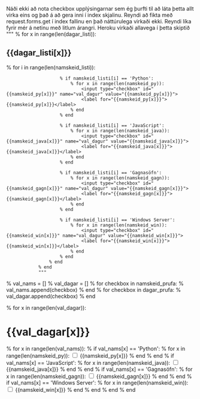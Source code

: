 Náði ekki að nota checkbox upplýsingarnar sem ég þurfti til að láta þetta allt virka eins og það á að gera inni í index skjalinu. Reyndi að fikta með request.forms.get í index fallinu en það náttúrulega virkaði ekki. Reyndi líka fyrir mér á netinu með litlum árangri. Heroku virkaði allavega í þetta skiptið
"""
                % for x in range(len(dagar_listi)):
                    <h2>{{dagar_listi[x]}}</h2>
                    % for i in range(len(namskeid_listi)):

                        % if namskeid_listi[i] == 'Python':
                            % for x in range(len(namskeid_py)):
                                <input type="checkbox" id="{{namskeid_py[x]}}" name="val_dagur" value="{{namskeid_py[x]}}">
                                <label for="{{namskeid_py[x]}}">{{namskeid_py[x]}}</label>
                            % end
                        % end

                        % if namskeid_listi[i] == 'JavaScript':
                            % for x in range(len(namskeid_java)):
                                <input type="checkbox" id="{{namskeid_java[x]}}" name="val_dagur" value="{{namskeid_java[x]}}">
                                <label for="{{namskeid_java[x]}}">{{namskeid_java[x]}}</label>
                            % end
                        % end

                        % if namskeid_listi[i] == 'Gagnasöfn':
                            % for x in range(len(namskeid_gagn)):
                                <input type="checkbox" id="{{namskeid_gagn[x]}}" name="val_dagur" value="{{namskeid_gagn[x]}}">
                                <label for="{{namskeid_gagn[x]}}">{{namskeid_gagn[x]}}</label>
                            % end
                        % end

                        % if namskeid_listi[i] == 'Windows Server':
                            % for x in range(len(namskeid_win)):
                                <input type="checkbox" id="{{namskeid_win[x]}}" name="val_dagur" value="{{namskeid_win[x]}}">
                                <label for="{{namskeid_win[x]}}">{{namskeid_win[x]}}</label>
                            % end
                        % end
                    % end
                % end
                """
% val_nams = []
                % val_dagar = []
                % for checkbox in namskeid_prufa:
                    % val_nams.append(checkbox)
                % end
                % for checkbox in dagar_prufa:
                    % val_dagar.append(checkbox)
                % end
                <div> 
                % for x in range(len(val_dagar)):
                    <h1>{{val_dagar[x]}}</h1>
                    % for x in range(len(val_nams)):
                        % if val_nams[x] == 'Python':
                            % for x in range(len(namskeid_py)):
                                <input type="checkbox" id="{{namskeid_py[x]}}" name="namskeid_dagur" value="{{namskeid_py[x]}}">
                                <label for="{{namskeid_py[x]}}">{{namskeid_py[x]}}</label>
                            % end
                        % end
                        % if val_nams[x] == 'JavaScript':
                            % for x in range(len(namskeid_java)):
                                <input type="checkbox" id="{{namskeid_java[x]}}" name="namskeid_dagur" value="{{namskeid_java[x]}}">
                                <label for="{{namskeid_java[x]}}">{{namskeid_java[x]}}</label>
                            % end
                        % end
                        % if val_nams[x] == 'Gagnasöfn':
                            % for x in range(len(namskeid_gagn)):
                                <input type="checkbox" id="{{namskeid_gagn[x]}}" name="namskeid_dagur" value="{{namskeid_gagn[x]}}">
                                <label for="{{namskeid_gagn[x]}}">{{namskeid_gagn[x]}}</label>
                            % end
                        % end
                        % if val_nams[x] == 'Windows Server':
                            % for x in range(len(namskeid_win)):
                                <input type="checkbox" id="{{namskeid_win[x]}}" name="namskeid_dagur" value="{{namskeid_win[x]}}">
                                <label for="{{namskeid_win[x]}}">{{namskeid_win[x]}}</label>
                            % end
                        % end
                    % end
                % end
                </div>
